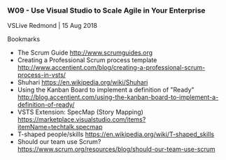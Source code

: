 ### W09 - Use Visual Studio to Scale Agile in Your Enterprise
VSLive Redmond | 15 Aug 2018

Bookmarks

* The Scrum Guide
http://www.scrumguides.org
* Creating a Professional Scrum process template
http://www.accentient.com/blog/creating-a-professional-scrum-process-in-vsts/
* Shuhari
https://en.wikipedia.org/wiki/Shuhari
* Using the Kanban Board to implement a definition of "Ready"
http://blog.accentient.com/using-the-kanban-board-to-implement-a-definition-of-ready/
* VSTS Extension: SpecMap (Story Mapping)
https://marketplace.visualstudio.com/items?itemName=techtalk.specmap
* T-shaped people/skills
https://en.wikipedia.org/wiki/T-shaped_skills
* Should our team use Scrum?
https://www.scrum.org/resources/blog/should-our-team-use-scrum
